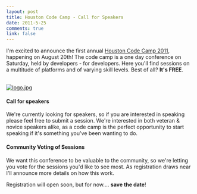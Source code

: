 ```yaml
--- 
layout: post
title: Houston Code Camp - Call for Speakers
date: 2011-5-25
comments: true
link: false
---
```

<p>I'm excited to announce the first annual <a href="http://houstoncodecamp.com" target="_blank">Houston Code Camp 2011</a>, happening on August 20th! The code camp is a one day conference on Saturday, held by developers - for developers. Here you'll find sessions on a multitude of platforms and of varying skill levels. Best of all? <strong>It's FREE</strong>.</p>
<p><br />
<a href="http://houstoncodecamp.com" target="_blank">
<img src="/images/logo____.jpg"  alt="logo.jpg"  /></a></p>
<h4>Call for speakers</h4>
<p>We're currently looking for speakers, so if you are interested in speaking please feel free to submit a session. We're interested in both veteran &amp; novice speakers alike, as a code camp is the perfect opportunity to start speaking if it's something you've been wanting to do.</p>
<h4>Community Voting of Sessions</h4>
<p>We want this conference to be valuable to the community, so we're letting you vote for the sessions you'd like to see most. As registration draws near I'll announce more details on how this work.</p>
<p>Registration will open soon, but for now.... <b>save the date</b>!</p>
